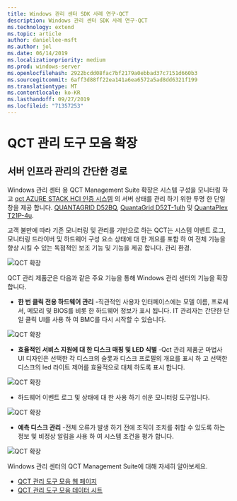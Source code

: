 ```yaml
---
title: Windows 관리 센터 SDK 사례 연구-QCT
description: Windows 관리 센터 SDK 사례 연구-QCT
ms.technology: extend
ms.topic: article
author: daniellee-msft
ms.author: jol
ms.date: 06/14/2019
ms.localizationpriority: medium
ms.prod: windows-server
ms.openlocfilehash: 2922bcdd08fac7bf2179a0ebbad37c7151d660b3
ms.sourcegitcommit: 6aff3d88ff22ea141a6ea6572a5ad8dd6321f199
ms.translationtype: MT
ms.contentlocale: ko-KR
ms.lasthandoff: 09/27/2019
ms.locfileid: "71357253"
---
```

# <a name="qct-management-suite-extension"></a>QCT 관리 도구 모음 확장

## <a name="a-simple-path-to-server-infrastructure-management"></a>서버 인프라 관리의 간단한 경로

Windows 관리 센터 용 QCT Management Suite 확장은 시스템 구성을 모니터링 하 고 [qct AZURE STACK HCI 인증 시스템](https://go.qct.io/solutions/enterprise-private-cloud/qxstack-windows-server-cloud-ready-appliances/windows-server-software-defined-solution-wssd/) 의 서버 상태를 관리 하기 위한 투명 한 단일 창을 제공 합니다. [QUANTAGRID D52BQ](https://www.qct.io/product/index/Server/rackmount-server/2U-Rackmount-Server/QuantaGrid-D52BQ-2U), [QuantaGrid D52T-1ulh](https://www.qct.io/product/index/Storage/Storage-Server/1U-Storage-Server/QuantaGrid-D52T-1ULH) 및 [QuantaPlex T21P-4u](https://www.qct.io/product/index/Storage/Storage-Server/4U-Storage-Server/QuantaPlex-T21P-4U).

고객 불만에 따라 기존 모니터링 및 관리를 기반으로 하는 QCT는 시스템 이벤트 로그, 모니터링 드라이버 및 하드웨어 구성 요소 상태에 대 한 개요를 포함 하 여 전체 기능을 향상 시킬 수 있는 독점적인 보조 기능 및 기능을 제공 합니다. 관리 환경.

![QCT 확장](../../media/extend-case-study-qct/D52T_DarkMode_Disk-Detail-General.PNG)

QCT 관리 제품군은 다음과 같은 주요 기능을 통해 Windows 관리 센터의 기능을 확장 합니다.
- **한 번 클릭 전용 하드웨어 관리** -직관적인 사용자 인터페이스에는 모델 이름, 프로세서, 메모리 및 BIOS를 비롯 한 하드웨어 정보가 표시 됩니다. IT 관리자는 간단한 단일 클릭 UI를 사용 하 여 BMC를 다시 시작할 수 있습니다.

![QCT 확장](../../media/extend-case-study-qct/D52T_Overview.PNG)

- **효율적인 서비스 지원에 대 한 디스크 매핑 및 LED 식별** -Qct 관리 제품군 마법사 UI 디자인은 선택한 각 디스크의 슬롯과 디스크 프로필의 개요를 표시 하 고 선택한 디스크의 led 라이트 제어를 효율적으로 대체 하도록 표시 합니다.

![QCT 확장](../../media/extend-case-study-qct/T21P_disk_mapping.png)

- 하드웨어 이벤트 로그 및 상태에 대 한 사용 하기 쉬운 모니터링 도구입니다.

![QCT 확장](../../media/extend-case-study-qct/D52T_event_log.PNG)

- **예측 디스크 관리** -전체 오류가 발생 하기 전에 조직이 조치를 취할 수 있도록 하는 정보 및 비정상 알림을 사용 하 여 시스템 조건을 평가 합니다.

![QCT 확장](../../media/extend-case-study-qct/T21P_SMART.PNG)

Windows 관리 센터의 QCT Management Suite에 대해 자세히 알아보세요.
- [QCT 관리 도구 모음 웹 페이지](https://go.qct.io/solutions/enterprise-private-cloud/qxstack-windows-server-cloud-ready-appliances/)
- [QCT 관리 도구 모음 데이터 시트](https://go.qct.io/wp-content/uploads/2019/04/WAC-data-sheet_v04222019.pdf)